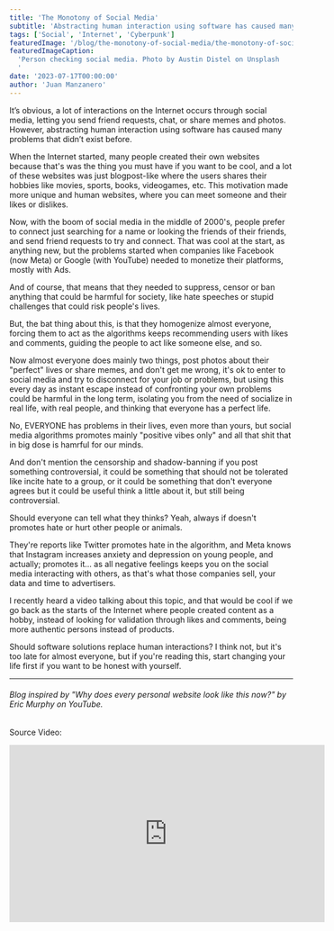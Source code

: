 ```yaml
---
title: 'The Monotony of Social Media'
subtitle: 'Abstracting human interaction using software has caused many problems that didn’t exist before.'
tags: ['Social', 'Internet', 'Cyberpunk']
featuredImage: '/blog/the-monotony-of-social-media/the-monotony-of-social-media-banner.jpg'
featuredImageCaption:
  'Person checking social media. Photo by Austin Distel on Unsplash
  '
date: '2023-07-17T00:00:00'
author: 'Juan Manzanero'
---
```


It’s obvious, a lot of interactions on the Internet occurs through social media, letting you send friend requests, chat, or share memes and photos. However, abstracting human interaction using software has caused many problems that didn’t exist before.

When the Internet started, many people created their own websites because that's was the thing you must have if you want to be cool, and a lot of these websites was just blogpost-like where the users shares their hobbies like movies, sports, books, videogames, etc. This motivation made more unique and human websites, where you can meet someone and their likes or dislikes.

Now, with the boom of social media in the middle of 2000's, people prefer to connect just searching for a name or looking the friends of their friends, and send friend requests to try and connect. That was cool at the start, as anything new, but the problems started when companies like Facebook (now Meta) or Google (with YouTube) needed to monetize their platforms, mostly with Ads.

And of course, that means that they needed to suppress, censor or ban anything that could be harmful for society, like hate speeches or stupid challenges that could risk people's lives.

But, the bat thing about this, is that they homogenize almost everyone, forcing them to act as the algorithms keeps recommending users with likes and comments, guiding the people to act like someone else, and so.

Now almost everyone does mainly two things, post photos about their "perfect" lives or share memes, and don't get me wrong, it's ok to enter to social media and try to disconnect for your job or problems, but using this every day as instant escape instead of confronting your own problems could be harmful in the long term, isolating you from the need of socialize in real life, with real people, and thinking that everyone has a perfect life.

No, EVERYONE has problems in their lives, even more than yours, but social media algorithms promotes mainly "positive vibes only" and all that shit that in big dose is hamrful for our minds.

And don't mention the censorship and shadow-banning if you post something controversial, it could be something that should not be tolerated like incite hate to a group, or it could be something that don't everyone agrees but it could be useful think a little about it, but still being controversial.

Should everyone can tell what they thinks? Yeah, always if doesn't promotes hate or hurt other people or animals.

They're reports like Twitter promotes hate in the algorithm, and Meta knows that Instagram increases anxiety and depression on young people, and actually; promotes it... as all negative feelings keeps you on the social media interacting with others, as that's what those companies sell, your data and time to advertisers.

I recently heard a video talking about this topic, and that would be cool if we go back as the starts of the Internet where people created content as a hobby, instead of looking for validation through likes and comments, being more authentic persons instead of products.

Should software solutions replace human interactions? I think not, but it's too late for almost everyone, but if you're reading this, start changing your life first if you want to be honest with yourself.

---

###### Blog inspired by "Why does every personal website look like this now?" by Eric Murphy on YouTube.

Source Video:

<iframe width="560" height="315" src="https://www.youtube-nocookie.com/embed/_x6SCSz7g5I" title="YouTube video player" frameborder="0" allow="accelerometer; autoplay; clipboard-write; encrypted-media; gyroscope; picture-in-picture; web-share" allowfullscreen />
